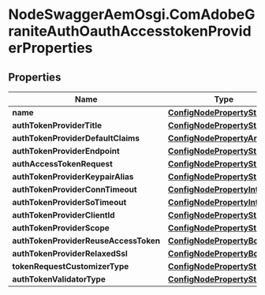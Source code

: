 # NodeSwaggerAemOsgi.ComAdobeGraniteAuthOauthAccesstokenProviderProperties

## Properties

Name | Type | Description | Notes
------------ | ------------- | ------------- | -------------
**name** | [**ConfigNodePropertyString**](ConfigNodePropertyString.md) |  | [optional] 
**authTokenProviderTitle** | [**ConfigNodePropertyString**](ConfigNodePropertyString.md) |  | [optional] 
**authTokenProviderDefaultClaims** | [**ConfigNodePropertyArray**](ConfigNodePropertyArray.md) |  | [optional] 
**authTokenProviderEndpoint** | [**ConfigNodePropertyString**](ConfigNodePropertyString.md) |  | [optional] 
**authAccessTokenRequest** | [**ConfigNodePropertyString**](ConfigNodePropertyString.md) |  | [optional] 
**authTokenProviderKeypairAlias** | [**ConfigNodePropertyString**](ConfigNodePropertyString.md) |  | [optional] 
**authTokenProviderConnTimeout** | [**ConfigNodePropertyInteger**](ConfigNodePropertyInteger.md) |  | [optional] 
**authTokenProviderSoTimeout** | [**ConfigNodePropertyInteger**](ConfigNodePropertyInteger.md) |  | [optional] 
**authTokenProviderClientId** | [**ConfigNodePropertyString**](ConfigNodePropertyString.md) |  | [optional] 
**authTokenProviderScope** | [**ConfigNodePropertyString**](ConfigNodePropertyString.md) |  | [optional] 
**authTokenProviderReuseAccessToken** | [**ConfigNodePropertyBoolean**](ConfigNodePropertyBoolean.md) |  | [optional] 
**authTokenProviderRelaxedSsl** | [**ConfigNodePropertyBoolean**](ConfigNodePropertyBoolean.md) |  | [optional] 
**tokenRequestCustomizerType** | [**ConfigNodePropertyString**](ConfigNodePropertyString.md) |  | [optional] 
**authTokenValidatorType** | [**ConfigNodePropertyString**](ConfigNodePropertyString.md) |  | [optional] 


